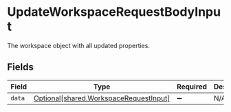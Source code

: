 # UpdateWorkspaceRequestBodyInput

The workspace object with all updated properties.


## Fields

| Field                                                                                  | Type                                                                                   | Required                                                                               | Description                                                                            |
| -------------------------------------------------------------------------------------- | -------------------------------------------------------------------------------------- | -------------------------------------------------------------------------------------- | -------------------------------------------------------------------------------------- |
| `data`                                                                                 | [Optional[shared.WorkspaceRequestInput]](../../models/shared/workspacerequestinput.md) | :heavy_minus_sign:                                                                     | N/A                                                                                    |